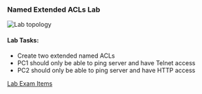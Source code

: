  ### Named Extended ACLs Lab

![Lab topology](https://github.com/tech-zero/encor-study/blob/main/images/acl.png?raw=true)

#### Lab Tasks:
- Create two extended named ACLs
- PC1 should only be able to ping server and have Telnet access
- PC2 should only be able to ping server and have HTTP access

[Lab Exam Items](../)
